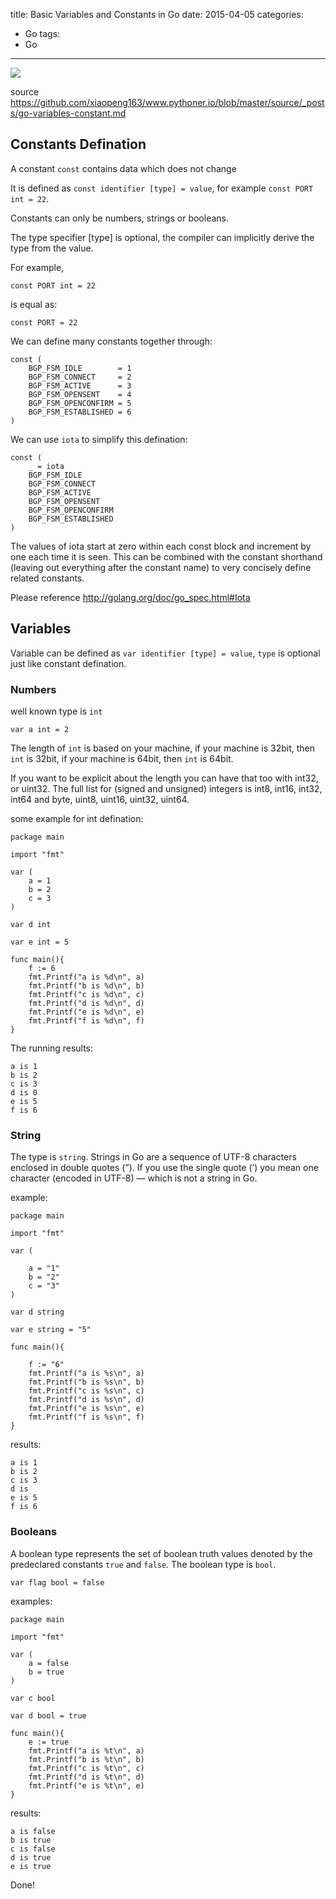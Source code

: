 title: Basic Variables and Constants in Go
date: 2015-04-05
categories:
- Go
tags:
- Go
---

![](/thumbnails/install-go-from-source/1.png)

source https://github.com/xiaopeng163/www.pythoner.io/blob/master/source/_posts/go-variables-constant.md


## Constants Defination

A constant `const` contains data which does not change

It is defined as `const identifier [type] = value`, for example `const PORT int = 22`.

Constants can only be numbers, strings or booleans.

The type specifier [type] is optional, the compiler can implicitly derive the type from the value.

For example, 

```
const PORT int = 22
```

is equal as:

```
const PORT = 22
```

We can define many constants together through:

```
const (
	BGP_FSM_IDLE        = 1
	BGP_FSM_CONNECT     = 2
	BGP_FSM_ACTIVE      = 3
	BGP_FSM_OPENSENT    = 4
	BGP_FSM_OPENCONFIRM = 5
	BGP_FSM_ESTABLISHED = 6
)
```

We can use `iota` to simplify this defination:

```
const (
	_ = iota
	BGP_FSM_IDLE
	BGP_FSM_CONNECT
	BGP_FSM_ACTIVE
	BGP_FSM_OPENSENT
	BGP_FSM_OPENCONFIRM
	BGP_FSM_ESTABLISHED
)
```

The values of iota start at zero within each const block and increment by one each time it is seen. 
This can be combined with the constant shorthand (leaving out everything after the constant name) to very concisely define related constants.

Please reference http://golang.org/doc/go_spec.html#Iota

## Variables

Variable can be defined as `var identifier [type] = value`, `type` is optional just like constant defination.

### Numbers

well known type is `int`

```
var a int = 2
```

The length of `int` is based on your machine, if your machine is 32bit, then `int` is 32bit, if your machine is 64bit, then
`int` is 64bit.

If you want to be explicit about the length you can have that too with int32, or uint32.
The full list for (signed and unsigned) integers is int8, int16, int32, int64 and byte,
uint8, uint16, uint32, uint64.

some example for int defination:

```
package main

import "fmt"

var (
    a = 1
    b = 2
    c = 3
)

var d int

var e int = 5

func main(){
    f := 6
    fmt.Printf("a is %d\n", a)
    fmt.Printf("b is %d\n", b)
    fmt.Printf("c is %d\n", c)
    fmt.Printf("d is %d\n", d)
    fmt.Printf("e is %d\n", e)
    fmt.Printf("f is %d\n", f)
}
```

The running results:

```
a is 1
b is 2
c is 3
d is 0
e is 5
f is 6
```

### String

The type is `string`. Strings in Go are a sequence of UTF-8 characters enclosed in double quotes (”). If you use
the single quote (’) you mean one character (encoded in UTF-8) — which is not a string in
Go.

example:

```
package main

import "fmt"

var (

    a = "1"
    b = "2"
    c = "3"
)

var d string

var e string = "5"

func main(){

    f := "6"
    fmt.Printf("a is %s\n", a)
    fmt.Printf("b is %s\n", b)
    fmt.Printf("c is %s\n", c)
    fmt.Printf("d is %s\n", d)
    fmt.Printf("e is %s\n", e)
    fmt.Printf("f is %s\n", f)
}
```

results:

```
a is 1
b is 2
c is 3
d is 
e is 5
f is 6
```

### Booleans

A boolean type represents the set of boolean truth values denoted by the predeclared
constants `true` and `false`. The boolean type is `bool`.

```
var flag bool = false
```

examples:

```
package main

import "fmt"

var (
    a = false
    b = true
)

var c bool

var d bool = true

func main(){
    e := true
    fmt.Printf("a is %t\n", a)
    fmt.Printf("b is %t\n", b)
    fmt.Printf("c is %t\n", c)
    fmt.Printf("d is %t\n", d)
    fmt.Printf("e is %t\n", e)
}
```

results:

```
a is false
b is true
c is false
d is true
e is true
```


Done!
